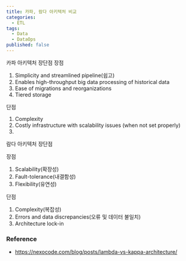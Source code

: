 ```yaml
---
title: 카파, 람다 아키텍처 비교
categories:
  - ETL
tags:
  - Data
  - DataOps
published: false
---
```



카파 아키텍처 장단점
장점
1. Simplicity and streamlined pipeline(쉽고)
2. Enables high-throughput big data processing of historical data
3. Ease of migrations and reorganizations
4. Tiered storage

단점
1. Complexity
2. Costly infrastructure with scalability issues (when not set properly)
3. 




람다 아키텍처 장단점

장점
1. Scalability(확장성)
2. Fault-tolerance(내결함성)
3. Flexibility(유연성)

단점
1. Complexity(복잡성)
2. Errors and data discrepancies(오류 및 데이터 불일치)
3. Architecture lock-in





### **Reference**
- <https://nexocode.com/blog/posts/lambda-vs-kappa-architecture/>
